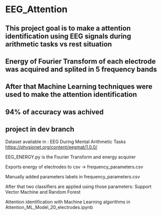 # EEG_Attention

## This project goal is to make a attention identification using EEG signals during arithmetic tasks vs rest situation

## Energy of Fourier Transform of each electrode was acquired and splited in 5 frequency bands

## After that Machine Learning techniques were used to make the attention identification

## 94% of accuracy was achived

## project in dev branch

Dataset available in : EEG During Mental Arithmetic Tasks https://physionet.org/content/eegmat/1.0.0/ 

EEG_ENERGY.py is the Fourier Transform and energy acquirer

Exports energy of electrodes to csv -> frequency_parameters.csv

Manually added parameters labels in frequency_parameters.csv

After that two classifiers are applied using those parameters: Support Vector Machine and Random Forest

Attention identification with Machine Learning algorithms in Attention_ML_Model_20_electrodes.ipynb 
